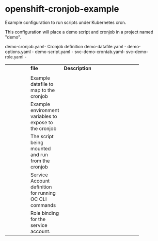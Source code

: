 # openshift-cronjob-example
Example configuration to run scripts under Kubernetes cron.

This configuration will place a demo script and cronjob in a project named "demo".

<table border="0" cellspacing="0" cellpadding="0">
        <tbody>
                <tr>
                        <td width="60"> &nbsp; </td>
                        <td width="70">
                                <b>file</b>
                        </td>
                        <td width="240">
                                <b>Description</b>
                        </td>
                </tr>

<tr><td></td> demo-cronjob.yaml</td>- Cronjob definition</tr>
<tr><td></td> demo-datafile.yaml   </td>-<td> Example datafile to map to the cronjob</tr>
<tr><td></td> demo-options.yaml    </td>-<td> Example environment variables to expose to the cronjob</tr>
<tr><td></td> demo-script.yaml     </td>-<td> The script being mounted and run from the cronjob</tr>
<tr><td></td> svc-demo-crontab.yaml</td>-<td> Service Account definition for running OC CLI commands</tr>
<tr><td></td> svc-demo-role.yaml   </td>-<td> Role binding for the service account.</tr>
</table>

